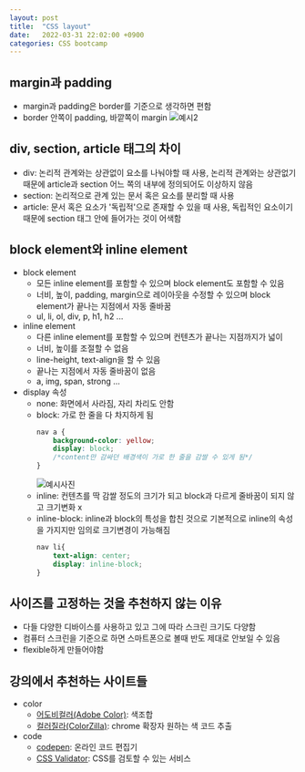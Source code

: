 ```yaml
---
layout: post
title:  "CSS layout"
date:   2022-03-31 22:02:00 +0900
categories: CSS bootcamp
---
```

## margin과 padding
- margin과 padding은 border를 기준으로 생각하면 편함
- border 안쪽이 padding, 바깥쪽이 margin
![예시2](https://user-images.githubusercontent.com/84063843/161060959-bdc85f7a-44d4-41cc-b7f5-d2c6145e7f64.png)

## div, section, article 태그의 차이
- div: 논리적 관계와는 상관없이 요소를 나눠야할 때 사용, 논리적 관계와는 상관없기 때문에 article과 section 어느 쪽의 내부에 정의되어도 이상하지 않음
- section: 논리적으로 관계 있는 문서 혹은 요소를 분리할 때 사용
- article: 문서 혹은 요소가 '독립적'으로 존재할 수 있을 때 사용, 독립적인 요소이기 때문에 section 태그 안에 들어가는 것이 어색함

## block element와 inline element
- block element
  - 모든 inline element를 포함할 수 있으며 block element도 포함할 수 있음
  - 너비, 높이, padding, margin으로 레이아웃을 수정할 수 있으며 block element가 끝나는 지점에서 자동 줄바꿈
  - ul, li, ol, div, p, h1, h2 ...
- inline element
  - 다른 inline element를 포함할 수 있으며 컨텐츠가 끝나는 지점까지가 넓이
  - 너비, 높이를 조절할 수 없음
  - line-height, text-align을 할 수 있음
  - 끝나는 지점에서 자동 줄바꿈이 없음
  - a, img, span, strong ...
- display 속성
  - none: 화면에서 사라짐, 자리 차리도 안함
  - block: 가로 한 줄을 다 차지하게 됨
	```css
	nav a {
		background-color: yellow;
		display: block;
		/*content만 감싸던 배경색이 가로 한 줄을 감쌀 수 있게 됨*/
	}
	```
	![예시사진](https://user-images.githubusercontent.com/84063843/161059009-1d2b6785-04fc-450a-b48b-b8cc40d6106b.png)
  - inline: 컨텐츠를 딱 감쌀 정도의 크기가 되고 block과 다르게 줄바꿈이 되지 않고 크기변화 x
  - inline-block: inline과 block의 특성을 합친 것으로 기본적으로 inline의 속성을 가지지만 임의로 크기변경이 가능해짐
	```css
	nav li{
		text-align: center;
		display: inline-block;
	}
	```

## 사이즈를 고정하는 것을 추천하지 않는 이유
- 다들 다양한 디바이스를 사용하고 있고 그에 따라 스크린 크기도 다양함
- 컴퓨터 스크린을 기준으로 하면 스마트폰으로 볼때 반도 제대로 안보일 수 있음
- flexible하게 만들어야함

## 강의에서 추천하는 사이트들
- color
  - [어도비컬러(Adobe Color)][Adobe Color]: 색조합
  - [컬러질라(ColorZilla)][ColorZilla]: chrome 확장자 원하는 색 코드 추출
- code
  - [codepen][code-pen]: 온라인 코드 편집기
  - [CSS Validator][CSS-Validator]: CSS를 검토할 수 있는 서비스

[code-pen]: https://codepen.io/
[Adobe Color]: https://color.adobe.com/ko/create/color-wheel
[ColorZilla]: https://www.colorzilla.com/
[CSS-Validator]: https://jigsaw.w3.org/css-validator/
